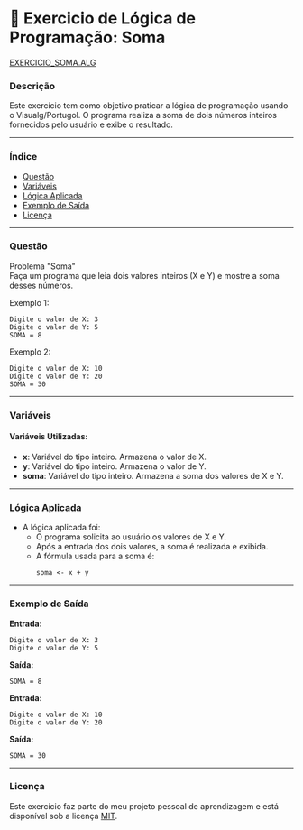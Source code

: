 
# 🚀 Exercicio de Lógica de Programação: Soma

<a href="/logica-de-programação/VisualG_Portugol/Estrutura_Sequencial/Exercicios/Soma/soma.alg">EXERCICIO_SOMA.ALG</a>

### Descrição

Este exercício tem como objetivo praticar a lógica de programação usando o Visualg/Portugol. O programa realiza a soma de dois números inteiros fornecidos pelo usuário e exibe o resultado.

---

### Índice

- [Questão](#questão)
- [Variáveis](#variáveis)
- [Lógica Aplicada](#lógica-aplicada)
- [Exemplo de Saída](#exemplo-de-saída)
- [Licença](#licença)

---

### Questão

Problema "Soma"  
Faça um programa que leia dois valores inteiros (X e Y) e mostre a soma desses números.

Exemplo 1:
```
Digite o valor de X: 3  
Digite o valor de Y: 5  
SOMA = 8
```

Exemplo 2:
```
Digite o valor de X: 10  
Digite o valor de Y: 20  
SOMA = 30
```

---

### Variáveis

#### Variáveis Utilizadas:

- **x**: Variável do tipo inteiro. Armazena o valor de X.
- **y**: Variável do tipo inteiro. Armazena o valor de Y.
- **soma**: Variável do tipo inteiro. Armazena a soma dos valores de X e Y.

---

### Lógica Aplicada

- A lógica aplicada foi:
  - O programa solicita ao usuário os valores de X e Y.
  - Após a entrada dos dois valores, a soma é realizada e exibida.
  - A fórmula usada para a soma é:  
    ```alg
    soma <- x + y
    ```

---

### Exemplo de Saída

**Entrada:**
```
Digite o valor de X: 3  
Digite o valor de Y: 5
```

**Saída:**
```
SOMA = 8
```

**Entrada:**
```
Digite o valor de X: 10  
Digite o valor de Y: 20
```

**Saída:**
```
SOMA = 30
```

---

### Licença

Este exercício faz parte do meu projeto pessoal de aprendizagem e está disponível sob a licença [MIT](LICENSE).
